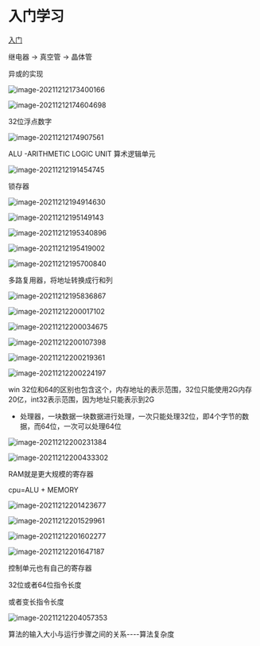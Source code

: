 

# 入门学习

[入门](https://www.bilibili.com/video/BV1EW411u7th?p=2&spm_id_from=pageDriver)

继电器 -> 真空管 -> 晶体管



异或的实现

![image-20211212173400166](images/image-20211212173400166.png)





![image-20211212174604698](images/image-20211212174604698.png)





32位浮点数字

![image-20211212174907561](images/image-20211212174907561.png)



ALU -ARITHMETIC LOGIC UNIT  算术逻辑单元



![image-20211212191454745](images/image-20211212191454745.png)



锁存器

![image-20211212194914630](images/image-20211212194914630.png)



![image-20211212195149143](images/image-20211212195149143.png)

![image-20211212195340896](images/image-20211212195340896.png)



![image-20211212195419002](images/image-20211212195419002.png)

![image-20211212195700840](images/image-20211212195700840.png)



多路复用器，将地址转换成行和列

![image-20211212195836867](images/image-20211212195836867.png)





![image-20211212200017102](images/image-20211212200017102.png)

![image-20211212200034675](images/image-20211212200034675.png)

![image-20211212200107398](images/image-20211212200107398.png)

![image-20211212200219361](images/image-20211212200219361.png)

![image-20211212200224197](images/image-20211212200224197.png)



win 32位和64的区别也包含这个，内存地址的表示范围，32位只能使用2G内存 20亿，int32表示范围，因为地址只能表示到2G

* 处理器，一块数据一块数据进行处理，一次只能处理32位，即4个字节的数据，而64位，一次可以处理64位

![image-20211212200231384](images/image-20211212200231384.png)

![image-20211212200433302](images/image-20211212200433302.png)





RAM就是更大规模的寄存器

cpu=ALU + MEMORY



![image-20211212201423677](images/image-20211212201423677.png)

![image-20211212201529961](images/image-20211212201529961.png)

![image-20211212201602277](images/image-20211212201602277.png)

![image-20211212201647187](images/image-20211212201647187.png)





控制单元也有自己的寄存器







32位或者64位指令长度

或者变长指令长度

![image-20211212204057353](images/image-20211212204057353.png)









算法的输入大小与运行步骤之间的关系----算法复杂度
